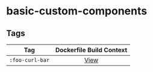 # basic-custom-components

## Tags

| Tag | Dockerfile Build Context |
|:-------:|:---------:|
| `:foo-curl-bar` | [View](variants/foo-curl-bar ) |

